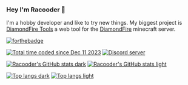 ### Hey I'm Racooder 🦝

I'm a hobby developer and like to try new things.
My biggest project is [DiamondFire Tools](https://github.com/Racooder/DiamondFire-Tools) a web tool for the [DiamondFire](https://mcdiamondfire.com) minecraft server.

[![forthebadge](https://forthebadge.com/images/featured/featured-contains-cat-gifs.svg)](https://forthebadge.com)

[![Total time coded since Dec 11 2023](https://wakatime.com/badge/user/018c598e-0b38-475d-bba9-0b822803bd91.svg)](https://wakatime.com/@018c598e-0b38-475d-bba9-0b822803bd91)
[![Discord server](https://img.shields.io/discord/651800564966883328?color=blue&label=Racoonia&logo=discord&logoColor=white)](https://discord.gg/9Y8BE2A6cj)

[![Racooder's GitHub stats dark](https://github-readme-stats.vercel.app/api?username=racooder&show_icons=true&theme=dracula)](https://github.com/racooder#gh-dark-mode-only)
[![Racooder's GitHub stats light](https://github-readme-stats.vercel.app/api?username=racooder&show_icons=true&theme=buefy)](https://github.com/racooder#gh-light-mode-only)

[![Top langs dark](https://github-readme-stats.vercel.app/api/top-langs/?username=racooder&layout=compact&theme=dracula)](https://github.com/racooder#gh-dark-mode-only)
[![Top langs light](https://github-readme-stats.vercel.app/api/top-langs/?username=racooder&layout=compact&theme=buefy)](https://github.com/racooder#gh-light-mode-only)
